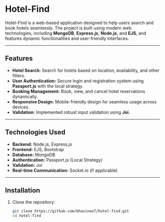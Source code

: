 # Hotel-Find  

Hotel-Find is a web-based application designed to help users search and book hotels seamlessly. The project is built using modern web technologies, including **MongoDB**, **Express.js**, **Node.js**, and **EJS**, and features dynamic functionalities and user-friendly interfaces.

---

## Features  
- **Hotel Search:** Search for hotels based on location, availability, and other filters.  
- **User Authentication:** Secure login and registration system using **Passport.js** with the local strategy.  
- **Booking Management:** Book, view, and cancel hotel reservations dynamically.  
- **Responsive Design:** Mobile-friendly design for seamless usage across devices.  
- **Validation:** Implemented robust input validation using **Joi**.  

---

## Technologies Used  
- **Backend:** Node.js, Express.js  
- **Frontend:** EJS, Bootstrap  
- **Database:** MongoDB  
- **Authentication:** Passport.js (Local Strategy)  
- **Validation:** Joi  
- **Real-time Communication:** Socket.io (if applicable)  

---

## Installation  

1. Clone the repository:  
   ```bash  
   git clone https://github.com/bhavinoo7/hotel-find.git  
   cd hotel-find  
